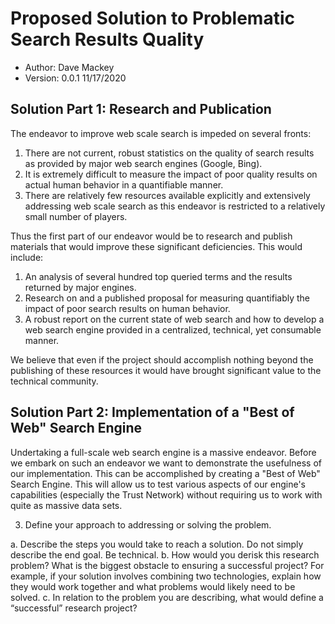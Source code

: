 # Proposed Solution to Problematic Search Results Quality

- Author: Dave Mackey
- Version: 0.0.1 11/17/2020

## Solution Part 1: Research and Publication
The endeavor to improve web scale search is impeded on several fronts:
1. There are not current, robust statistics on the quality of search results as provided by major web search engines (Google, Bing).
1. It is extremely difficult to measure the impact of poor quality results on actual human behavior in a quantifiable manner.
1. There are relatively few resources available explicitly and extensively addressing web scale search as this endeavor is restricted to a relatively small number of players.

Thus the first part of our endeavor would be to research and publish materials that would improve these significant deficiencies. This would include:

1. An analysis of several hundred top queried terms and the results returned by major engines.
1. Research on and a published proposal for measuring quantifiably the impact of poor search results on human behavior.
1. A robust report on the current state of web search and how to develop a web search engine provided in a centralized, technical, yet consumable manner.

We believe that even if the project should accomplish nothing beyond the publishing of these resources it would have brought significant value to the technical community.

## Solution Part 2: Implementation of a "Best of Web" Search Engine
Undertaking a full-scale web search engine is a massive endeavor. Before we embark on such an endeavor we want to demonstrate the usefulness of our implementation. This can be accomplished by creating a "Best of Web" Search Engine. This will allow us to test various aspects of our engine's capabilities (especially the Trust Network) without requiring us to work with quite as massive data sets.

3. Define your approach to addressing or solving the problem. 

a. Describe the steps you would take to reach a solution. Do not simply describe the end goal. Be technical. 
b. How would you derisk this research problem? What is the biggest obstacle to ensuring a successful project? For example, if your solution involves combining two technologies, explain how they would work together and what problems would likely need to be solved.
c. In relation to the problem you are describing, what would define a “successful” research project?  